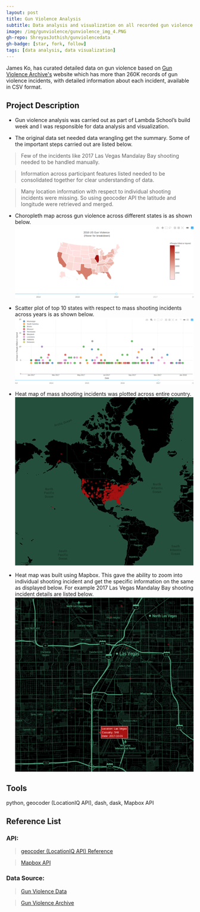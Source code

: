 ```yaml
---
layout: post
title: Gun Violence Analysis
subtitle: Data analysis and visualization on all recorded gun violence incidents in the US between January 2013 and March 2018.
image: /img/gunviolence/gunviolence_img_4.PNG
gh-repo: ShreyasJothish/gunviolencedata
gh-badge: [star, fork, follow]
tags: [data analysis, data visualization]
---
```


James Ko, has curated detailed data on gun violence based on [Gun Violence Archive's](https://www.gunviolencearchive.org) website which has more than 260K records of gun violence incidents, with detailed information about each incident, available in CSV format. 

## Project Description

* Gun violence analysis was carried out as part of Lambda School’s build week and I was responsible for data analysis and visualization.

* The original data set needed data wrangling get the summary. Some of the important steps carried out are listed below.

> Few of the incidents like 2017 Las Vegas Mandalay Bay shooting needed to be handled manually.

> Information across participant features listed needed to be consolidated together for clear understanding of data.

> Many location information with respect to individual shooting incidents were missing. So using geocoder API the latitude and longitude were retrieved and merged.

* Choropleth map across gun violence across different states is as shown below.
![](/img/gunviolence/gunviolence_img_1.PNG)

* Scatter plot of top 10 states with respect to mass shooting incidents across years is as shown below.
![](/img/gunviolence/gunviolence_img_2.PNG)

* Heat map of mass shooting incidents was plotted across entire country.
![](/img/gunviolence/gunviolence_img_3.PNG)

* Heat map was built using Mapbox. This gave the ability to zoom into individual shooting incident and get the specific information on the same as displayed below. For example 2017 Las Vegas Mandalay Bay shooting incident details are listed below.
![](/img/gunviolence/gunviolence_img_4.PNG)

## Tools
python, geocoder (LocationIQ API), dash, dask, Mapbox API

## Reference List

### API:

> [geocoder (LocationIQ API) Reference](https://geocoder.readthedocs.io/providers/LocationIQ.html)

> [Mapbox API](https://www.mapbox.com/)

### Data Source:

> [Gun Violence Data](https://www.kaggle.com/jameslko/gun-violence-data)

> [Gun Violence Archive](https://www.gunviolencearchive.org/)

